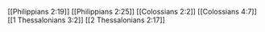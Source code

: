 [[Philippians 2:19]]
[[Philippians 2:25]]
[[Colossians 2:2]]
[[Colossians 4:7]]
[[1 Thessalonians 3:2]]
[[2 Thessalonians 2:17]]
